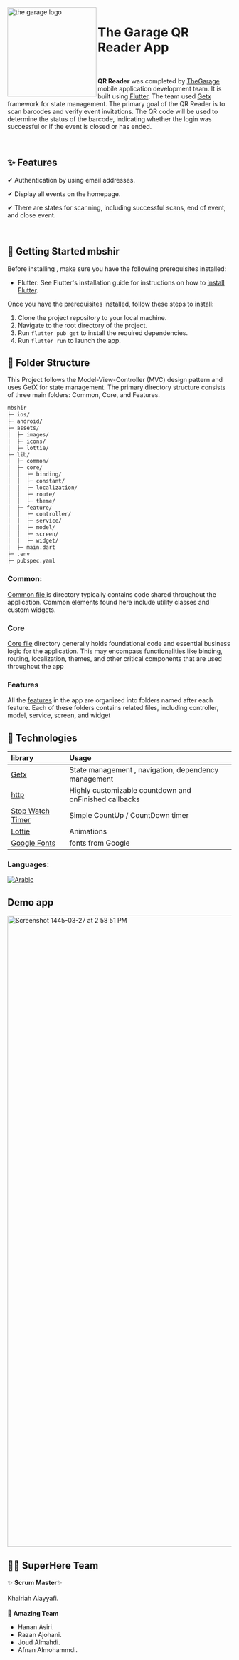 


<img align="left" width="200" height="full" src="https://github.com/afnanalmohd/mvc_concep/assets/53023171/731f4faf-167f-4b66-a14d-84e1e2441bc1" alt="the garage logo" >

# The Garage QR Reader App

<br>

**QR Reader** was completed by <a href="https://thegarage.sa">TheGarage</a>
mobile application development team. It is built using <a href="https://docs.flutter.dev/get-started/install"> Flutter</a>.
The team used <a href="https://pub.dev/packages/get">Getx</a> framework for state management.
The primary goal of the QR Reader is to scan barcodes and verify event invitations. The QR code will be used to determine the status of the barcode, indicating whether the login was successful or if the event is closed or has ended. 

<br>



## ✨ Features

✔ Authentication by using email addresses.

✔ Display all events on the homepage.

✔ There are states for scanning, including successful scans, end of event, and close event.


<br>


## 🚀  Getting Started  mbshir 

Before installing , make sure you have the following prerequisites installed:

- Flutter: See Flutter's installation guide for instructions on how to <a href="https://docs.flutter.dev/get-started/install">install Flutter</a>.

Once you have the prerequisites installed, follow these steps to install:

1. Clone the project repository to your local machine.
2. Navigate to the root directory of the project.
3. Run `flutter pub get` to install the required dependencies.
4. Run `flutter run` to launch the app.





## 🔎 Folder Structure

This Project follows the Model-View-Controller (MVC) design pattern and uses GetX for state management. The primary directory structure consists of three main folders: Common, Core, and Features.

```bash
mbshir
├─ ios/
├─ android/
├─ assets/
│  ├─ images/
│  ├─ icons/
│  ├─ lottie/
├─ lib/
│  ├─ common/
│  ├─ core/
│  │  ├─ binding/
│  │  ├─ constant/
│  │  ├─ localization/
│  │  ├─ route/
│  │  ├─ theme/
│  ├─ feature/
│  │  ├─ controller/
│  │  ├─ service/
│  │  ├─ model/
│  │  ├─ screen/
│  │  ├─ widget/
│  ├─ main.dart
├─ .env
├─ pubspec.yaml


```
### Common:

 <a href="https://github.com/The-Garage-Tech-Team/mbshir/tree/ba8951b81e92183d62e80e72675f5c24207888df/lib/common"> Common file </a> is directory typically contains code shared throughout the application. Common elements found here include utility classes and custom widgets.


### Core

 <a href="https://github.com/The-Garage-Tech-Team/mbshir/tree/ba8951b81e92183d62e80e72675f5c24207888df/lib/core">Core file</a> directory generally holds foundational code and essential business logic for the application. This may encompass functionalities like binding, routing, localization, themes, and other critical components that are used throughout the app 


### Features

 All the <a href="https://github.com/The-Garage-Tech-Team/mbshir/tree/main/lib/feature">features</a> in the app are organized into folders named after each feature. Each of these folders contains related files, including controller, model, service, screen, and widget



## 💼 Technologies  


| library  |         Usage 
| :-------- | :------------------------- |
| <a href="https://pub.dev/packages/get">Getx</a> |  State management , navigation, dependency management |
| <a href="https://pub.dev/packages/http">http</a> | Highly customizable countdown and onFinished callbacks |
| <a href="https://pub.dev/packages/stop_watch_timer">Stop Watch Timer</a> | Simple CountUp / CountDown timer |
| <a href="https://pub.dev/packages/lottie">Lottie</a>| Animations |
| <a href="https://pub.dev/packages/google_fonts">Google Fonts</a>|  fonts from Google|





### Languages:

[![Arabic](https://img.shields.io/badge/Language-Arabic-yellow?style=for-the-badge)](README.md)


## Demo app

<img width="1416" alt="Screenshot 1445-03-27 at 2 58 51 PM" src="https://github.com/afnanalmohd/task_flutterr/assets/53023171/1ddc8626-66b1-43ae-b09c-ab9f6d926b76">



## 🦸‍♀️  SuperHere Team
✨ **Scrum Master**✨<br>                    </br> 
   Khairiah Alayyafi.
  <br> </br>
  💫 **Amazing Team**
 -  Hanan Asiri.
 -  Razan Ajohani.
 -  Joud Almahdi.
 -  Afnan Almohammdi. 



